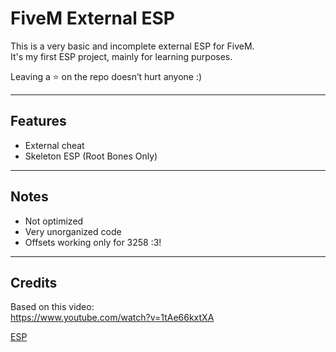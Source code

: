 # FiveM External ESP
This is a very basic and incomplete external ESP for FiveM.  
It's my first ESP project, mainly for learning purposes.

Leaving a ⭐ on the repo doesn’t hurt anyone :)  

---
## Features
- External cheat
- Skeleton ESP (Root Bones Only)

---
## Notes
- Not optimized
- Very unorganized code
- Offsets working only for 3258 :3!

---
## Credits
Based on this video:  
https://www.youtube.com/watch?v=1tAe66kxtXA

[ESP](https://github.com/user-attachments/assets/733ea703-266f-4154-bb89-867fb9d1b93d)
